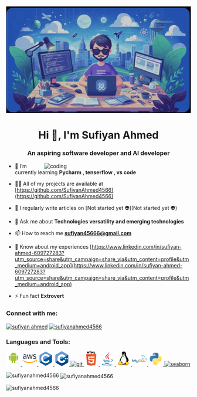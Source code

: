 ![Logo](https://github.com/SufiyanAhmed4566/SufiyanAhmed4566/blob/main/IMG_20240402_021108.jpg)
<h1 align="center">Hi 👋, I'm Sufiyan Ahmed</h1>
<h3 align="center">An aspiring software developer and AI developer</h3>

<img align="right" alt="coding" width="400" src="https://user-images.githubusercontent.com/55389276/140866485-8fb1c876-9a8f-4d6a-98dc-08c4981eaf70.gif">


<!--<p align="left"> <a href="https://github.com/ryo-ma/github-profile-trophy"><img src="https://github-profile-trophy.vercel.app/?username=sufiyanahmed4566" alt="sufiyanahmed4566" /></a> </p>-->

- 🌱 I’m currently learning **Pycharm , tenserflow , vs code**

- 👨‍💻 All of my projects are available at [https://github.com/SufiyanAhmed4566](https://github.com/SufiyanAhmed4566)

- 📝 I regularly write articles on [Not started yet 👽](Not started yet 👽)

- 💬 Ask me about **Technologies versatility and emerging technologies**

- 📫 How to reach me **sufiyan45666@gmail.com**

- 📄 Know about my experiences [https://www.linkedin.com/in/sufiyan-ahmed-609727283?utm_source=share&utm_campaign=share_via&utm_content=profile&utm_medium=android_app](https://www.linkedin.com/in/sufiyan-ahmed-609727283?utm_source=share&utm_campaign=share_via&utm_content=profile&utm_medium=android_app)

- ⚡ Fun fact **Extrovert**

<h3 align="left">Connect with me:</h3>
<p align="left">
<a href="https://linkedin.com/in/sufiyan ahmed" target="blank"><img align="center" src="https://raw.githubusercontent.com/rahuldkjain/github-profile-readme-generator/master/src/images/icons/Social/linked-in-alt.svg" alt="sufiyan ahmed" height="30" width="40" /></a>
<a href="https://www.leetcode.com/sufiyanahmed45666" target="blank"><img align="center" src="https://raw.githubusercontent.com/rahuldkjain/github-profile-readme-generator/master/src/images/icons/Social/leet-code.svg" alt="sufiyanahmed4566" height="30" width="40" /></a>
</p>

<h3 align="left">Languages and Tools:</h3>
<p align="left"> <a href="https://developer.android.com" target="_blank" rel="noreferrer"> <img src="https://raw.githubusercontent.com/devicons/devicon/master/icons/android/android-original-wordmark.svg" alt="android" width="40" height="40"/> </a> <a href="https://aws.amazon.com" target="_blank" rel="noreferrer"> <img src="https://raw.githubusercontent.com/devicons/devicon/master/icons/amazonwebservices/amazonwebservices-original-wordmark.svg" alt="aws" width="40" height="40"/> </a> <a href="https://www.cprogramming.com/" target="_blank" rel="noreferrer"> <img src="https://raw.githubusercontent.com/devicons/devicon/master/icons/c/c-original.svg" alt="c" width="40" height="40"/> </a> <a href="https://www.w3schools.com/cpp/" target="_blank" rel="noreferrer"> <img src="https://raw.githubusercontent.com/devicons/devicon/master/icons/cplusplus/cplusplus-original.svg" alt="cplusplus" width="40" height="40"/> </a> <a href="https://git-scm.com/" target="_blank" rel="noreferrer"> <img src="https://www.vectorlogo.zone/logos/git-scm/git-scm-icon.svg" alt="git" width="40" height="40"/> </a> <a href="https://www.w3.org/html/" target="_blank" rel="noreferrer"> <img src="https://raw.githubusercontent.com/devicons/devicon/master/icons/html5/html5-original-wordmark.svg" alt="html5" width="40" height="40"/> </a> <a href="https://www.java.com" target="_blank" rel="noreferrer"> <img src="https://raw.githubusercontent.com/devicons/devicon/master/icons/java/java-original.svg" alt="java" width="40" height="40"/> </a> <a href="https://www.linux.org/" target="_blank" rel="noreferrer"> <img src="https://raw.githubusercontent.com/devicons/devicon/master/icons/linux/linux-original.svg" alt="linux" width="40" height="40"/> </a> <a href="https://www.mysql.com/" target="_blank" rel="noreferrer"> <img src="https://raw.githubusercontent.com/devicons/devicon/master/icons/mysql/mysql-original-wordmark.svg" alt="mysql" width="40" height="40"/> </a> <a href="https://www.python.org" target="_blank" rel="noreferrer"> <img src="https://raw.githubusercontent.com/devicons/devicon/master/icons/python/python-original.svg" alt="python" width="40" height="40"/> </a> <a href="https://seaborn.pydata.org/" target="_blank" rel="noreferrer"> <img src="https://seaborn.pydata.org/_images/logo-mark-lightbg.svg" alt="seaborn" width="40" height="40"/> </a> </p>

<p><img align="left" src="https://github-readme-stats.vercel.app/api/top-langs?username=sufiyanahmed4566&show_icons=true&locale=en&layout=compact" alt="sufiyanahmed4566" /></p>
<p>&nbsp;<img align="center" src="https://github-readme-stats.vercel.app/api?username=sufiyanahmed4566&show_icons=true&locale=en" alt="sufiyanahmed4566" /></p>
<p><img align="center" src="https://github-readme-streak-stats.herokuapp.com/?user=sufiyanahmed4566&" alt="sufiyanahmed4566" /></p>


